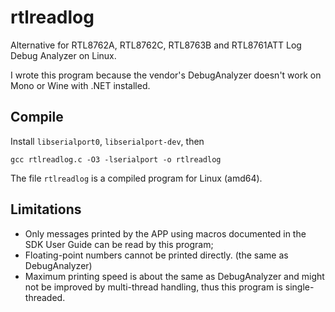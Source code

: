 # rtlreadlog
Alternative for RTL8762A, RTL8762C, RTL8763B and RTL8761ATT Log Debug Analyzer on Linux.

I wrote this program because the vendor's DebugAnalyzer doesn't work on Mono or Wine with .NET installed.

## Compile
Install `libserialport0`, `libserialport-dev`, then
```
gcc rtlreadlog.c -O3 -lserialport -o rtlreadlog
```
The file `rtlreadlog` is a compiled program for Linux (amd64).

## Limitations
- Only messages printed by the APP using macros documented in the SDK User Guide can be read by this program;
- Floating-point numbers cannot be printed directly. (the same as DebugAnalyzer)
- Maximum printing speed is about the same as DebugAnalyzer and might not be improved by multi-thread handling, thus this program is single-threaded.
